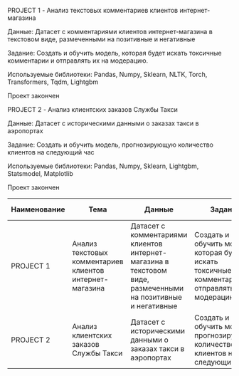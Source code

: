 PROJECT 1 - Анализ текстовых комментариев клиентов интернет-магазина

Данные: Датасет с комментариями клиентов интернет-магазина в текстовом виде, размеченными на позитивные и негативные

Задание: Создать и обучить модель, которая будет искать токсичные комментарии и отправлять их на модерацию.

Используемые библиотеки: Pandas, Numpy, Sklearn, NLTK, Torch, Transformers, Tqdm, Lightgbm

Проект закончен

PROJECT 2 - Анализ клиентских заказов Службы Такси

Данные: Датасет c историческими данными о заказах такси в аэропортах

Задание: Создать и обучить модель, прогнозирующую количество клиентов на следующий час

Используемые библиотеки: Pandas, Numpy, Sklearn, Lightgbm, Statsmodel, Matplotlib

Проект закончен

Наименование | Тема| Данные | Задание | Используемые библиотеки: | Статус | #6 | #7 | #8 | #9 | #10 | #11
--- | --- | --- | --- |--- |--- |--- |--- |--- |--- |--- |---
PROJECT 1 | Анализ текстовых комментариев клиентов интернет-магазина | Датасет с комментариями клиентов интернет-магазина в текстовом виде, размеченными на позитивные и негативные | Создать и обучить модель, которая будет искать токсичные комментарии и отправлять их на модерацию. | Pandas, Numpy, Sklearn, NLTK, Torch, Transformers, Tqdm, Lightgbm | Проект закончен | 285 | 287 | 287 | 272 | 276 | 269
PROJECT 2 | Анализ клиентских заказов Службы Такси | Датасет c историческими данными о заказах такси в аэропортах | Создать и обучить модель, прогнозирующую количество клиентов на следующий час | Pandas, Numpy, Sklearn, Lightgbm, Statsmodel, Matplotlib | Проект закончен | 285 | 287 | 287 | 272 | 276 | 269

